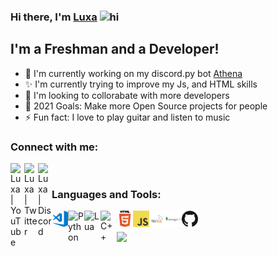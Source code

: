 ### Hi there, I'm [Luxa](https://discords.com/bio/p/luxa) <img src="https://user-images.githubusercontent.com/1303154/88677602-1635ba80-d120-11ea-84d8-d263ba5fc3c0.gif" width="28px" alt="hi">

## I'm a Freshman and a Developer!
- 🎉 I'm currently working on my discord.py bot [Athena](https://discord.ly/athena-1350)
- ✨ I'm currently trying to improve my Js, and HTML skills
- 🙌 I'm looking to collorabate with more developers
- 📢 2021 Goals: Make more Open Source projects for people
- ⚡ Fun fact: I love to play guitar and listen to music

### Connect with me:

[<img align="left" alt="Luxa | YouTube" width="22px" src="https://cdn.jsdelivr.net/npm/simple-icons@v3/icons/youtube.svg" />](https://www.youtube.com/channel/UC3P9YnpZz8CuaHNuzPss13g)
[<img align="left" alt="Luxa | Twitter" width="22px" src="https://cdn.jsdelivr.net/npm/simple-icons@v3/icons/twitter.svg" />](https://twitter.com/ilyLuxaa)
[<img align="left" alt="Luxa | Discord" width="22px" src="https://github.com/ilyLuxa/icon/blob/main/download.png" />](https://discords.com/bio/p/luxa)

<br />

### Languages and Tools:

[<img align="left" alt="Visual Studio Code" width="26px" src="https://raw.githubusercontent.com/github/explore/80688e429a7d4ef2fca1e82350fe8e3517d3494d/topics/visual-studio-code/visual-studio-code.png" />](https://code.visualstudio.com/)
[<img align="left" alt="Python" width="26px" src="https://github.com/ilyLuxa/icon/blob/main/267_Python-512.webp" />](https://www.python.org/)
[<img align="left" alt="Lua" width="26px" src="https://github.com/ilyLuxa/icon/blob/main/1200px-Lua-Logo.svg.png" />](https://www.google.com/search?q=lua&source=lmns&bih=937&biw=1920&hl=en&sa=X&ved=2ahUKEwiA7rPLqYvyAhWL6J4KHdf7Dz0Q_AUoAHoECAEQAA)
[<img align="left" alt="C++" width="26px" src="https://github.com/ilyLuxa/icon/blob/main/cpp_logo.png" />](https://www.cplusplus.com/)
[<img align="left" alt="HTML5" width="26px" src="https://raw.githubusercontent.com/github/explore/80688e429a7d4ef2fca1e82350fe8e3517d3494d/topics/html/html.png" />](https://html.spec.whatwg.org/)
[<img align="left" alt="JavaScript" width="26px" src="https://raw.githubusercontent.com/github/explore/80688e429a7d4ef2fca1e82350fe8e3517d3494d/topics/javascript/javascript.png" />](https://www.javascript.com/)
[<img align="left" alt="MySQL" width="26px" src="https://raw.githubusercontent.com/github/explore/80688e429a7d4ef2fca1e82350fe8e3517d3494d/topics/mysql/mysql.png" />](https://www.mysql.com/)
[<img align="left" alt="MongoDB" width="26px" src="https://raw.githubusercontent.com/github/explore/80688e429a7d4ef2fca1e82350fe8e3517d3494d/topics/mongodb/mongodb.png" />](https://www.mongodb.com/)
[<img align="left" alt="GitHub" width="26px" src="https://raw.githubusercontent.com/github/explore/78df643247d429f6cc873026c0622819ad797942/topics/github/github.png" />](https://github.com/)

<br />
<br />

<img src = "https://github-readme-stats.vercel.app/api?username=ilyluxa&&show_icons=true&title_color=ffffff&icon_color=bb2acf&text_color=daf7dc&bg_color=151515">

